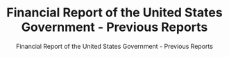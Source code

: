 ---
layout: resources-landing
title: "Financial Report of the United States Government - Previous Reports"
subtitle: "Financial Report of the United States Government - Previous Reports"
external_link: https://fiscal.treasury.gov/reports-statements/financial-report/previous-reports.html
filters: financial-reporting report omb 2021 cfoc
fiscal_year: 2021
---